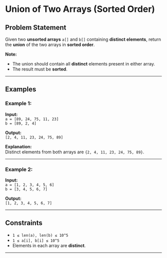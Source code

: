 # Union of Two Arrays (Sorted Order)

## Problem Statement
Given two **unsorted arrays** `a[]` and `b[]` containing **distinct elements**, return the **union** of the two arrays in **sorted order**.

**Note:**  
- The union should contain all **distinct** elements present in either array.
- The result must be **sorted**.

---

## Examples

### Example 1:
**Input:**  
`a = [89, 24, 75, 11, 23]`  
`b = [89, 2, 4]`  

**Output:**  
`[2, 4, 11, 23, 24, 75, 89]`  

**Explanation:**  
Distinct elements from both arrays are `{2, 4, 11, 23, 24, 75, 89}`.

---

### Example 2:
**Input:**  
`a = [1, 2, 3, 4, 5, 6]`  
`b = [3, 4, 5, 6, 7]`  

**Output:**  
`[1, 2, 3, 4, 5, 6, 7]`

---

## Constraints
- `1 ≤ len(a), len(b) ≤ 10^5`
- `1 ≤ a[i], b[i] ≤ 10^5`
- Elements in each array are **distinct**.

---
